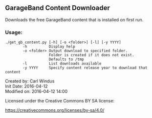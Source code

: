 ## GarageBand Content Downloader

Downloads the free GarageBand content that is installed on first run.

### Usage:
```
./get_gb_content.py [-h] [-o <folder>] [-l] [-y YYYY]
        -h          Display help
        -o <folder> Output download to specified folder.
                    Folder is created if it does not exist.
                    Defaults to /tmp
        -l          List downloads available
        -y YYYY     Specify content release year to download that content
```

Created by: Carl Windus<br />
Init Date: 2016-04-12<br />
Modified on: 2016-04-12 14:00<br />


Licensed under the Creative Commons BY SA license:

https://creativecommons.org/licenses/by-sa/4.0/


